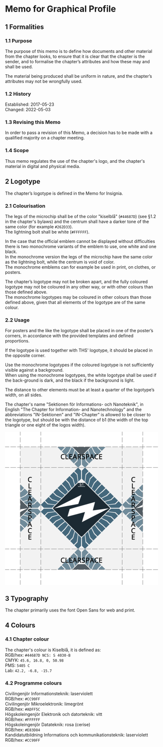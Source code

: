# Memo for Graphical Profile

## 1 Formalities

### 1.1 Purpose

The purpose of this memo is to define how documents and other material from the chapter looks, to ensure that it is clear that the chapter is the sender, and to formalise the chapter’s attributes and how these may and shall be used.  

The material being produced shall be uniform in nature, and the chapter’s attributes may not be wrongfully used.

### 1.2 History

Established: 2017-05-23  
Changed: 2022-05-03

### 1.3 Revising this Memo

In order to pass a revision of this Memo, a decision has to be made with a qualified majority on a chapter meeting.

### 1.4 Scope

Thus memo regulates the use of the chapter's logo, and the chapter's material in digital and physical media.

## 2 Logotype

The chapter’s logotype is defined in the Memo for Insignia.

### 2.1 Colourisation

The legs of the microchip shall be of the color "kiselblå" (`#44687D`) (see §1.2 in the chapter's bylaws) and the centrum shall have a darker tone of the same color (for example `#262D33`).  
The lightning bolt shall be white (`#FFFFFF`).

In the case that the official emblem cannot be displayed without difficulties there is two monochrome variants of the emblem to use, one white and one black.  
In the monochrome version the legs of the microchip have the same color as the lightning bolt, while the centrum is void of color.  
The monochrome emblems can for example be used in print, on clothes, or posters.

The chapter’s logotype may not be broken apart, and the fully coloured logotype may not be coloured in any other way, or with other colours than those defined above.  
The monochrome logotypes may be coloured in other colours than those defined above, given that all elements of the logotype are of the same colour.

### 2.2 Usage

For posters and the like the logotype shall be placed in one of the poster’s corners, in accordance with the provided templates and defined proportions.

If the logotype is used together with THS' logotype, it should be placed in the opposite corner.

Use the monochrome logotypes if the coloured logotype is not sufficiently visible against a background.  
When using the monochrome logotypes, the white logotype shall be used if the back-ground is dark, and the black if the background is light.

The distance to other elements must be at least a quarter of the logotype’s width, on all sides.

The chapter's name "Sektionen för Informations- och Nanoteknik", in English "The Chapter for Information- and Nanotechnology" and the abbreviations "IN-Sektionen" and "IN-Chapter" is allowed to be closer to the logotype, but should be with the distance of b1 (the width of the top triangle or one eight of the logos width).

![How to place the chapter's logo relative to other page elements](./img/logospacing.png)

## 3 Typography

The chapter primarily uses the font Open Sans for web and print.

## 4 Colours

### 4.1 Chapter colour

The chapter's colour is Kiselblå, it is defined as:  
RGB/hex: `#44687D NCS: S 4030-B`  
CMYK: `45.6, 16.8, 0, 50.98`  
PMS: `5405 C`  
Lab: `42.2, -6.8, -15.7`

### 4.2 Programme colours

Civilingenjör Informationsteknik: laserviolett  
RGB/hex: `#CC99FF`  
Civilingenjör Mikroelektronik: limegrönt  
RGB/hex: `#ADFF5C`  
Högskoleingenjör Elektronik och datorteknik: vitt  
RGB/hex: `#FFFFFF`  
Högskoleingenjör Datateknik: rosa (cerise)  
RGB/hex: `#E83D84`  
Kandidatutbildning Informations och kommunikationsteknik: laserviolett  
RGB/hex: `#CC99FF`
